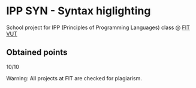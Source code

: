 # IPP SYN - Syntax higlighting
School project for IPP (Principles of Programming Languages) class @ [FIT VUT](http://www.fit.vutbr.cz)

## Obtained points
10/10


Warning: All projects at FIT are checked for plagiarism.
